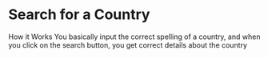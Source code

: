 # Search for a Country
How it Works
You basically input the correct spelling of a country, and when you click on the search button, you get correct details about the country
